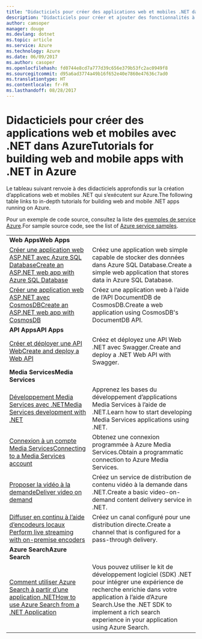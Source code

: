 ```yaml
---
title: "Didacticiels pour créer des applications web et mobiles .NET dans Azure"
description: "Didacticiels pour créer et ajouter des fonctionnalités à vos applications web et mobiles .NET à l’aide des services Azure."
author: camsoper
manager: douge
ms.devlang: dotnet
ms.topic: article
ms.service: Azure
ms.technology: Azure
ms.date: 06/09/2017
ms.author: casoper
ms.openlocfilehash: fd0744e8cd7a777d39c656e379b53fc2ac0949f8
ms.sourcegitcommit: d95a6ad3774a49b16f652e40e7860e47636c7ad0
ms.translationtype: HT
ms.contentlocale: fr-FR
ms.lasthandoff: 08/28/2017
---
```

# <a name="tutorials-for-building-web-and-mobile-apps-with-net-in-azure"></a><span data-ttu-id="9c02d-103">Didacticiels pour créer des applications web et mobiles avec .NET dans Azure</span><span class="sxs-lookup"><span data-stu-id="9c02d-103">Tutorials for building web and mobile apps with .NET in Azure</span></span>

<span data-ttu-id="9c02d-104">Le tableau suivant renvoie à des didacticiels approfondis sur la création d’applications web et mobiles .NET qui s’exécutent sur Azure.</span><span class="sxs-lookup"><span data-stu-id="9c02d-104">The following table links to in-depth tutorials for building web and mobile .NET apps running on Azure.</span></span>

<span data-ttu-id="9c02d-105">Pour un exemple de code source, consultez la liste des [exemples de service Azure](https://azure.microsoft.com/resources/samples/?platform=dotnet).</span><span class="sxs-lookup"><span data-stu-id="9c02d-105">For sample source code, see the list of [Azure service samples](https://azure.microsoft.com/resources/samples/?platform=dotnet).</span></span>

| | |
|---|---|
| <span data-ttu-id="9c02d-106">**Web Apps**</span><span class="sxs-lookup"><span data-stu-id="9c02d-106">**Web Apps**</span></span>||
| <span data-ttu-id="9c02d-107">[Créer une application web ASP.NET avec Azure SQL Database][1]</span><span class="sxs-lookup"><span data-stu-id="9c02d-107">[Create an ASP.NET web app with Azure SQL Database][1]</span></span> | <span data-ttu-id="9c02d-108">Créez une application web simple capable de stocker des données dans Azure SQL Database.</span><span class="sxs-lookup"><span data-stu-id="9c02d-108">Create a simple web application that stores data in Azure SQL Database.</span></span> | 
| <span data-ttu-id="9c02d-109">[Créer une application web ASP.NET avec CosmosDB][2]</span><span class="sxs-lookup"><span data-stu-id="9c02d-109">[Create an ASP.NET web app with CosmosDB][2]</span></span> | <span data-ttu-id="9c02d-110">Créez une application web à l’aide de l’API DocumentDB de CosmosDB.</span><span class="sxs-lookup"><span data-stu-id="9c02d-110">Create a web application using CosmosDB's DocumentDB API.</span></span> | 
| <span data-ttu-id="9c02d-111">**API Apps**</span><span class="sxs-lookup"><span data-stu-id="9c02d-111">**API Apps**</span></span>||
| <span data-ttu-id="9c02d-112">[Créer et déployer une API Web][3]</span><span class="sxs-lookup"><span data-stu-id="9c02d-112">[Create and deploy a Web API][3]</span></span> | <span data-ttu-id="9c02d-113">Créez et déployez une API Web .NET avec Swagger.</span><span class="sxs-lookup"><span data-stu-id="9c02d-113">Create and deploy a .NET Web API with Swagger.</span></span> | 
| <span data-ttu-id="9c02d-114">**Media Services**</span><span class="sxs-lookup"><span data-stu-id="9c02d-114">**Media Services**</span></span> | |
| <span data-ttu-id="9c02d-115">[Développement Media Services avec .NET][6]</span><span class="sxs-lookup"><span data-stu-id="9c02d-115">[Media Services development with .NET][6]</span></span> | <span data-ttu-id="9c02d-116">Apprenez les bases du développement d’applications Media Services à l’aide de .NET.</span><span class="sxs-lookup"><span data-stu-id="9c02d-116">Learn how to start developing Media Services applications using .NET.</span></span> |
| <span data-ttu-id="9c02d-117">[Connexion à un compte Media Services][7]</span><span class="sxs-lookup"><span data-stu-id="9c02d-117">[Connecting to a Media Services account][7]</span></span> | <span data-ttu-id="9c02d-118">Obtenez une connexion programmée à Azure Media Services.</span><span class="sxs-lookup"><span data-stu-id="9c02d-118">Obtain a programmatic connection to  Azure Media Services.</span></span> |
| <span data-ttu-id="9c02d-119">[Proposer la vidéo à la demande][4]</span><span class="sxs-lookup"><span data-stu-id="9c02d-119">[Deliver video on demand][4]</span></span> | <span data-ttu-id="9c02d-120">Créez un service de distribution de contenu vidéo à la demande dans .NET.</span><span class="sxs-lookup"><span data-stu-id="9c02d-120">Create a basic video-on-demand content delivery service in .NET.</span></span> | 
| <span data-ttu-id="9c02d-121">[Diffuser en continu à l’aide d’encodeurs locaux ][8]</span><span class="sxs-lookup"><span data-stu-id="9c02d-121">[Perform live streaming with on-premise encoders ][8]</span></span> | <span data-ttu-id="9c02d-122">Créez un canal configuré pour une distribution directe.</span><span class="sxs-lookup"><span data-stu-id="9c02d-122">Create a channel that is configured for a pass-through delivery.</span></span> |
| <span data-ttu-id="9c02d-123">**Azure Search**</span><span class="sxs-lookup"><span data-stu-id="9c02d-123">**Azure Search**</span></span>||
| <span data-ttu-id="9c02d-124">[Comment utiliser Azure Search à partir d’une application .NET][5]</span><span class="sxs-lookup"><span data-stu-id="9c02d-124">[How to use Azure Search from a .NET Application][5]</span></span> | <span data-ttu-id="9c02d-125">Vous pouvez utiliser le kit de développement logiciel (SDK) .NET pour intégrer une expérience de recherche enrichie dans votre application à l’aide d’Azure Search.</span><span class="sxs-lookup"><span data-stu-id="9c02d-125">Use the .NET SDK to implement a rich search experience in your application using Azure Search.</span></span> | 



[1]: /azure/app-service-web/app-service-web-tutorial-dotnet-sqldatabase
[2]: /azure/documentdb/documentdb-dotnet-application
[3]: /azure/app-service-api/app-service-api-dotnet-get-started
[4]: /azure/media-services/media-services-dotnet-get-started
[5]: /azure/search/search-howto-dotnet-sdk
[6]: /azure/media-services/media-services-dotnet-how-to-use
[7]: /azure/media-services/media-services-dotnet-connect-programmatically
[8]: /azure/media-services/media-services-dotnet-live-encode-with-onpremises-encoders